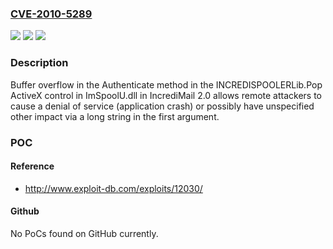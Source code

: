 ### [CVE-2010-5289](https://cve.mitre.org/cgi-bin/cvename.cgi?name=CVE-2010-5289)
![](https://img.shields.io/static/v1?label=Product&message=n%2Fa&color=blue)
![](https://img.shields.io/static/v1?label=Version&message=n%2Fa&color=blue)
![](https://img.shields.io/static/v1?label=Vulnerability&message=n%2Fa&color=brighgreen)

### Description

Buffer overflow in the Authenticate method in the INCREDISPOOLERLib.Pop ActiveX control in ImSpoolU.dll in IncrediMail 2.0 allows remote attackers to cause a denial of service (application crash) or possibly have unspecified other impact via a long string in the first argument.

### POC

#### Reference
- http://www.exploit-db.com/exploits/12030/

#### Github
No PoCs found on GitHub currently.


